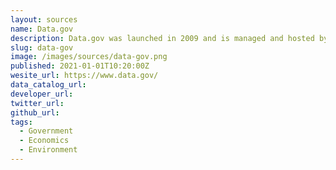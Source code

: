```yaml
---
layout: sources
name: Data.gov
description: Data.gov was launched in 2009 and is managed and hosted by the U.S. General Services Administration, Technology Transformation Service. Data.gov follows the DCAT-US Schema v1.1 – a set of required fields (Title, Description, Tags, Last Update, Publisher, Contact Name, etc.) for every data set displayed on Data.gov.
slug: data-gov
image: /images/sources/data-gov.png
published: 2021-01-01T10:20:00Z
wesite_url: https://www.data.gov/
data_catalog_url:
developer_url:
twitter_url:
github_url:
tags:
  - Government
  - Economics
  - Environment
---
```


